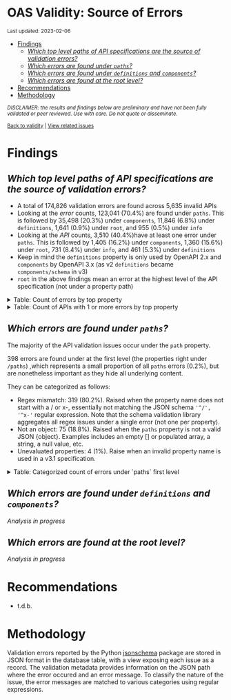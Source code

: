 OAS Validity: Source of Errors
================
<sup>Last updated: 2023-02-06</sup>

- <a href="#findings" id="toc-findings">Findings</a>
  - <a
    href="#which-top-level-paths-of-api-specifications-are-the-source-of-validation-errors"
    id="toc-which-top-level-paths-of-api-specifications-are-the-source-of-validation-errors"><em>Which
    top level paths of API specifications are the source of validation
    errors?</em></a>
  - <a href="#which-errors-are-found-under-paths"
    id="toc-which-errors-are-found-under-paths"><em>Which errors are found
    under <code>paths</code>?</em></a>
  - <a href="#which-errors-are-found-under-definitions-and-components"
    id="toc-which-errors-are-found-under-definitions-and-components"><em>Which
    errors are found under <code>definitions</code> and
    <code>components</code>?</em></a>
  - <a href="#which-errors-are-found-at-the-root-level"
    id="toc-which-errors-are-found-at-the-root-level"><em>Which errors are
    found at the root level?</em></a>
- <a href="#recommendations" id="toc-recommendations">Recommendations</a>
- <a href="#methodology" id="toc-methodology">Methodology</a>

<sup>*DISCLAIMER: the results and findings below are preliminary and
have not been fully validated or peer reviewed. Use with care. Do not
quote or disseminate.*</sup>

<sup>[Back to validity](oas_validity.md) \| [View related
issues](https://github.com/postman-open-technologies/knowledge-base/labels/oas%3Avalidity)</sup>

# Findings

## *Which top level paths of API specifications are the source of validation errors?*

- A total of 174,826 validation errors are found across 5,635 invalid
  APIs
- Looking at the *error* counts, 123,041 (70.4%) are found under
  `paths`. This is followed by 35,498 (20.3%) under `components`, 11,846
  (6.8%) under `definitions`, 1,641 (0.9%) under `root`, and 955 (0.5%)
  under `info`
- Looking at the *API* counts, 3,510 (40.4%)have at least one error
  under `paths`. This is followed by 1,405 (16.2%) under `components`,
  1,360 (15.6%) under `root`, 731 (8.4%) under `info`, and 461 (5.3%)
  under `definitions`
- Keep in mind the `definitions` property is only used by OpenAPI 2.x
  and `components` by OpenAPI 3.x (as v2 `definitions` became
  `components/schema` in v3)
- `root` in the above findings mean an error at the highest level of the
  API specification (not under a property path)

<details>
<summary>
Table: Count of errors by top property
</summary>

| path                |      n |       pct |
|:--------------------|-------:|----------:|
| paths               | 123041 | 0.7037912 |
| components          |  35498 | 0.2030476 |
| definitions         |  11846 | 0.0677588 |
| root                |   1641 | 0.0093865 |
| info                |    955 | 0.0054626 |
| tags                |    513 | 0.0029343 |
| servers             |    365 | 0.0020878 |
| host                |    194 | 0.0011097 |
| securityDefinitions |    193 | 0.0011040 |
| basePath            |    166 | 0.0009495 |
| security            |    109 | 0.0006235 |
| responses           |     76 | 0.0004347 |
| schemes             |     72 | 0.0004118 |
| parameters          |     60 | 0.0003432 |
| produces            |     47 | 0.0002688 |
| externalDocs        |     26 | 0.0001487 |
| openapi             |     13 | 0.0000744 |
| consumes            |      7 | 0.0000400 |
| swagger             |      4 | 0.0000229 |

</details>
<details>
<summary>
Table: Count of APIs with 1 or more errors by top property
</summary>

| path                |    n |       pct |
|:--------------------|-----:|----------:|
| paths               | 3510 | 0.4036339 |
| components          | 1405 | 0.1615685 |
| root                | 1360 | 0.1563937 |
| info                |  731 | 0.0840616 |
| definitions         |  461 | 0.0530129 |
| servers             |  307 | 0.0353036 |
| host                |  194 | 0.0223091 |
| basePath            |  166 | 0.0190892 |
| securityDefinitions |  156 | 0.0179393 |
| security            |  107 | 0.0123045 |
| tags                |   95 | 0.0109246 |
| schemes             |   69 | 0.0079347 |
| produces            |   47 | 0.0054048 |
| parameters          |   25 | 0.0028749 |
| externalDocs        |   20 | 0.0022999 |
| responses           |   19 | 0.0021849 |
| openapi             |   13 | 0.0014949 |
| consumes            |    7 | 0.0008050 |
| swagger             |    4 | 0.0004600 |

</details>

## *Which errors are found under `paths`?*

The majority of the API validation issues occur under the `path`
property.

398 errors are found under at the first level (the properties right
under `/paths`) ,which represents a small proportion of all `paths`
errors (0.2%), but are nonetheless important as they hide all underlying
content.

They can be categorized as follows:

- Regex mismatch: 319 (80.2%). Raised when the property name does not
  start with a / or x-, essentially not matching the JSON schema
  `'^/', '^x-'` regular expression. Note that the schema validation
  library aggregates all regex issues under a single error (not one per
  property).
- Not an object: 75 (18.8%). Raised when the `paths` property is not a
  valid JSON {object}. Examples includes an empty \[\] or populated
  array, a string, a null value, etc.
- Unevaluated properties: 4 (1%). Raise when an invalid property name is
  used in a v3.1 specification.

<details>
<summary>
Table: Categorized count of errors under `paths` first level
</summary>

| category |   n |       pct |
|:---------|----:|----------:|
| REGEX    | 319 | 0.8015075 |
| NOTOBJ   |  75 | 0.1884422 |
| UNEVAL   |   4 | 0.0100503 |

</details>

## *Which errors are found under `definitions` and `components`?*

*Analysis in progress*

## *Which errors are found at the root level?*

*Analysis in progress*

# Recommendations

- t.d.b.

# Methodology

Validation errors reported by the Python
[jsonschema](https://github.com/python-jsonschema/jsonschema) package
are stored in JSON format in the database table, with a view exposing
each issue as a record. The validation metadata provides information on
the JSON path where the error occured and an error message. To classify
the nature of the issue, the error messages are matched to various
categories using regular expressions.
